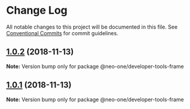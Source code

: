 # Change Log

All notable changes to this project will be documented in this file.
See [Conventional Commits](https://conventionalcommits.org) for commit guidelines.

## [1.0.2](https://github.com/neo-one-suite/neo-one/compare/@neo-one/developer-tools-frame@1.0.1...@neo-one/developer-tools-frame@1.0.2) (2018-11-13)

**Note:** Version bump only for package @neo-one/developer-tools-frame





## [1.0.1](https://github.com/neo-one-suite/neo-one/compare/@neo-one/developer-tools-frame@1.0.0...@neo-one/developer-tools-frame@1.0.1) (2018-11-13)

**Note:** Version bump only for package @neo-one/developer-tools-frame
